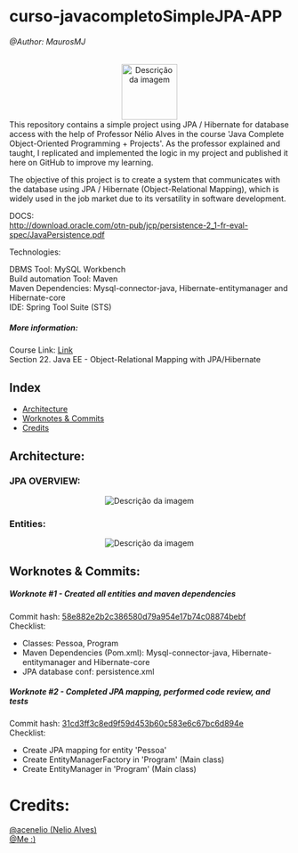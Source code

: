 # curso-javacompletoSimpleJPA-APP


###### @Author: MaurosMJ
<div style="text-align:center;">
    <img src="https://hibernate.org/images/hibernate-logo.svg" alt="Descrição da imagem" width="100" height="100">
</div>
This repository contains a simple project using JPA / Hibernate for database access with the help of Professor Nélio Alves in the course 'Java Complete Object-Oriented Programming + Projects'. As the professor explained and taught, I replicated and implemented the logic in my project and published it here on GitHub to improve my learning.  
  
The objective of this project is to create a system that communicates with the database using JPA / Hibernate (Object-Relational Mapping), which is widely used in the job market due to its versatility in software development.

DOCS:  
http://download.oracle.com/otn-pub/jcp/persistence-2_1-fr-eval-spec/JavaPersistence.pdf

Technologies:

DBMS Tool: MySQL Workbench  
Build automation Tool: Maven  
Maven Dependencies: Mysql-connector-java, Hibernate-entitymanager and Hibernate-core  
IDE: Spring Tool Suite (STS)

##### More information:
Course Link: [Link](https://www.udemy.com/course/java-curso-completo)  
Section 22. Java EE - Object-Relational Mapping with JPA/Hibernate

## Index

- [Architecture](#architecture-1)
- [Worknotes & Commits](#Worknotes&Commits)
- [Credits](#Credits)

## Architecture:

### JPA OVERVIEW:

<div style="text-align:center;">
    <img src="https://imgur.com/S0jtibK.png" alt="Descrição da imagem">
</div>

### Entities:  

<div style="text-align:center;">
    <img src="https://imgur.com/zPV7wm7.png" alt="Descrição da imagem">
</div>

## Worknotes & Commits:

##### Worknote #1 - Created all entities and maven dependencies
Commit hash: [58e882e2b2c386580d79a954e17b74c08874bebf](https://github.com/MaurosMJ/curso-javacompletoSimpleJPA-APP/commit/58e882e2b2c386580d79a954e17b74c08874bebf)  
Checklist:
* Classes: Pessoa, Program 
* Maven Dependencies (Pom.xml): Mysql-connector-java, Hibernate-entitymanager and Hibernate-core  
* JPA database conf: persistence.xml

##### Worknote #2 - Completed JPA mapping, performed code review, and tests
Commit hash: [31cd3ff3c8ed9f59d453b60c583e6c67bc6d894e](https://github.com/MaurosMJ/curso-javacompletoSimpleJPA-APP/commit/31cd3ff3c8ed9f59d453b60c583e6c67bc6d894e)  
Checklist:
* Create JPA mapping for entity 'Pessoa'
* Create EntityManagerFactory in 'Program' (Main class)
* Create EntityManager in 'Program' (Main class)

# Credits:
[@acenelio (Nelio Alves)](https://github.com/acenelio)  
[@Me :)](https://github.com/MaurosMJ)
